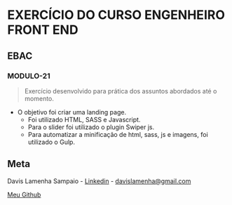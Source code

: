 # EXERCÍCIO DO CURSO ENGENHEIRO FRONT END

## EBAC

### MODULO-21

> Exercício desenvolvido para prática dos assuntos abordados até o momento.

- O objetivo foi criar uma landing page.
  - Foi utilizado HTML, SASS e Javascript.
  - Para o slider foi utilizado o plugin Swiper js.
  - Para automatizar a minificação de html, sass, js e imagens, foi utilizado o Gulp.

## Meta

Davis Lamenha Sampaio - [Linkedin](https://www.linkedin.com/in/davislamenha/) - davislamenha@gmail.com

[Meu Github](https://github.com/davislamenha)
